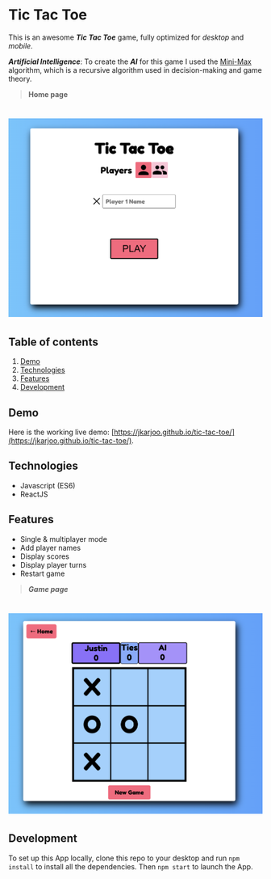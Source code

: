 # Tic Tac Toe

This is an awesome **_Tic Tac Toe_** game, fully optimized for _desktop_ and _mobile_.

**_Artificial Intelligence_**: To create the **_AI_** for this game I used the [Mini-Max](https://en.wikipedia.org/wiki/Minimax) algorithm, which is a recursive algorithm used in decision-making and game theory.

> **Home page**

# ![Tic Tac Toe](images/screenshot.png)

## Table of contents

1. [Demo](#demo)
2. [Technologies](#technologies)
3. [Features](#features)
4. [Development](#development)

## Demo

Here is the working live demo:
[https://jkarjoo.github.io/tic-tac-toe/](https://jkarjoo.github.io/tic-tac-toe/).

## Technologies

- Javascript (ES6)
- ReactJS

## Features

- Single & multiplayer mode
- Add player names
- Display scores
- Display player turns
- Restart game

> **_Game page_**

# ![Tic Tac Toe](images/screenshot2.png)

## Development

To set up this App locally, clone this repo to your desktop and run `npm install` to install all the dependencies. Then `npm start` to launch the App.
